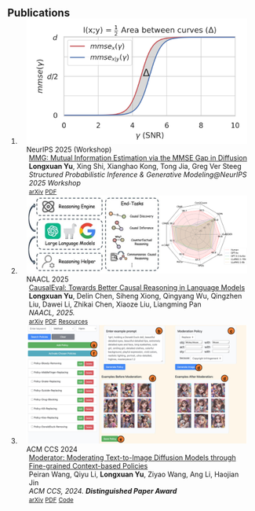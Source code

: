 <h2 id="publications" style="margin: 2px 0px -15px;">Publications</h2>

<div class="publications">
<ol class="bibliography">

<!-- Selected publications. Please refer to my <a href="https://scholar.google.com/citations?user=JQnsB8MAAAAJ&hl=en">Google Scholar</a> for a full paper list. -->

<li>
<div class="pub-row">

  <div class="col-sm-3 abbr" style="position: relative;padding-right: 15px;padding-left: 15px;">
    <img src="assets/img/mmg.png" class="teaser img-fluid z-depth-1">
    <abbr class="badge">NeurIPS 2025 (Workshop)</abbr>
  </div>

  <div class="col-sm-9" style="position: relative;padding-right: 15px;padding-left: 20px;">
    <div class="title"><a href="https://arxiv.org/abs/2509.20609">MMG: Mutual Information Estimation via the MMSE Gap in Diffusion</a></div>
    <div class="author"><strong>Longxuan Yu</strong>, Xing Shi, Xianghao Kong, Tong Jia, Greg Ver Steeg</div>
    <div class="periodical"><em>Structured Probabilistic Inference & Generative Modeling@NeurIPS 2025 Workshop</em></div>
    <div class="links">
      <a href="https://arxiv.org/abs/2509.20609" class="btn btn-sm z-depth-0" role="button" target="_blank" style="font-size:12px;">arXiv</a>  
      <a href="https://arxiv.org/pdf/2509.20609" class="btn btn-sm z-depth-0" role="button" target="_blank" style="font-size:12px;">PDF</a>  
    </div>
  </div>
</div>
</li>


<li>
<div class="pub-row">

  <div class="col-sm-3 abbr" style="position: relative;padding-right: 15px;padding-left: 15px;">
    <img src="assets/img/causaleval.png" class="teaser img-fluid z-depth-1">
    <abbr class="badge">NAACL 2025</abbr>
  </div>

  <div class="col-sm-9" style="position: relative;padding-right: 15px;padding-left: 20px;">
    <div class="title"><a href="https://aclanthology.org/2025.naacl-long.622/">CausalEval: Towards Better Causal Reasoning in Language Models</a></div>
    <div class="author"><strong>Longxuan Yu</strong>, Delin Chen, Siheng Xiong, Qingyang Wu, Qingzhen Liu, Dawei Li, Zhikai Chen, Xiaoze Liu, Liangming Pan</div>
    <div class="periodical"><em>NAACL, 2025.</em></div>
    <div class="links">
      <a href="https://arxiv.org/abs/2410.16676" class="btn btn-sm z-depth-0" role="button" target="_blank" style="font-size:12px;">arXiv</a>  
      <a href="https://aclanthology.org/2025.naacl-long.622.pdf" class="btn btn-sm z-depth-0" role="button" target="_blank" style="font-size:12px;">PDF</a>  
      <a href="https://github.com/chendl02/Awesome-LLM-causal-reasoning" class="btn btn-sm z-depth-0" role="button" target="_blank" style="font-size:12px;">Resources</a>  
    </div>
  </div>
</div>
</li>





<li>
<div class="pub-row">

  <div class="col-sm-3 abbr" style="position: relative;padding-right: 15px;padding-left: 15px;">
    <img src="assets/img/moderator.png" class="teaser img-fluid z-depth-1">
    <abbr class="badge">ACM CCS 2024</abbr>
  </div>

  <div class="col-sm-9" style="position: relative;padding-right: 15px;padding-left: 20px;">
    <div class="title"><a href="https://arxiv.org/abs/2408.07728">Moderator: Moderating Text-to-Image Diffusion Models through Fine-grained Context-based Policies</a></div>
    <div class="author">Peiran Wang, Qiyu Li, <strong>Longxuan Yu</strong>, Ziyao Wang, Ang Li, Haojian Jin</div>
    <div class="periodical"><em>ACM CCS, 2024. <strong>Distinguished Paper Award</strong></em></div>
    <div class="links">
      <a href="https://arxiv.org/abs/2408.07728" class="btn btn-sm z-depth-0" role="button" target="_blank" style="font-size:12px;">arXiv</a>  
      <a href="https://arxiv.org/pdf/2408.07728" class="btn btn-sm z-depth-0" role="button" target="_blank" style="font-size:12px;">PDF</a>  
      <a href="https://github.com/DataSmithLab/Moderator" class="btn btn-sm z-depth-0" role="button" target="_blank" style="font-size:12px;">Code</a>  
    </div>
  </div>
</div>
</li>





<br>

</ol>
</div>